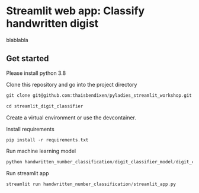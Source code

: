 Streamlit web app: Classify handwritten digist
=====

blablabla

## Get started

Please install python 3.8

Clone this repository and go into the project directory
```c
git clone git@github.com:thaisbendixen/pyladies_streamlit_workshop.git

cd streamlit_digit_classifier
```

Create a virtual environment or use the devcontainer.

Install requirements
```c
pip install -r requirements.txt
```

Run machine learning model
```c
python handwritten_number_classification/digit_classifier_model/digit_classifier_model.py 
```

Run streamlit app
```c
streamlit run handwritten_number_classification/streamlit_app.py
```